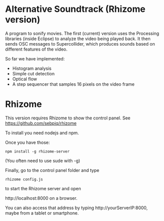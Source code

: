 # Alternative Soundtrack (Rhizome version)

A program to sonify movies. The first (current) version uses the Processing libraries (inside Eclipse) to analyze the video being played back.
It then sends OSC messages to Supercollider, which produces sounds based on different features of the video.

So far we have implemented:

* Histogram analysis
* Simple cut detection
* Optical flow
* A step sequencer that samples 16 pixels on the video frame

# Rhizome

This version requires Rhizome to show the control panel. See
https://github.com/sebpiq/rhizome

To install you need nodejs and npm.

Once you have those:

```npm install -g rhizome-server```

(You often need to use sude with -g)

Finally, go to the control panel folder and type

```rhizome config.js```

to start the Rhizome server and open

http://localhost:8000 on a browser.

You can also access that address by typing http://yourServerIP:8000, maybe from
a tablet or smartphone.
